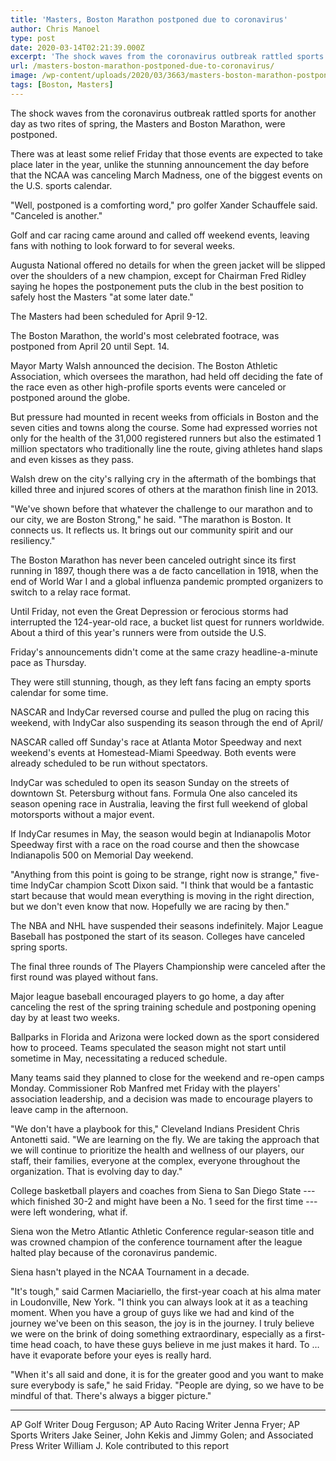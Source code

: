 ```yaml
---
title: 'Masters, Boston Marathon postponed due to coronavirus'
author: Chris Manoel
type: post
date: 2020-03-14T02:21:39.000Z
excerpt: 'The shock waves from the coronavirus outbreak rattled sports for another day as two rites of spring, the Masters and Boston Marathon, were postponed.There was at least some relief Friday that those events are expected to take place later in the year, unlike the stunning announcement the day before that the NCAA was canceling March&hellip;'
url: /masters-boston-marathon-postponed-due-to-coronavirus/
image: /wp-content/uploads/2020/03/3663/masters-boston-marathon-postponed-due-to-coronavirus.jpg
tags: [Boston, Masters]
---
```


The shock waves from the coronavirus outbreak rattled sports for another day as two rites of spring, the Masters and Boston Marathon, were postponed.

There was at least some relief Friday that those events are expected to take place later in the year, unlike the stunning announcement the day before that the NCAA was canceling March Madness, one of the biggest events on the U.S. sports calendar.

"Well, postponed is a comforting word," pro golfer Xander Schauffele said. "Canceled is another."

Golf and car racing came around and called off weekend events, leaving fans with nothing to look forward to for several weeks.

Augusta National offered no details for when the green jacket will be slipped over the shoulders of a new champion, except for Chairman Fred Ridley saying he hopes the postponement puts the club in the best position to safely host the Masters "at some later date."

The Masters had been scheduled for April 9-12.

The Boston Marathon, the world's most celebrated footrace, was postponed from April 20 until Sept. 14.

Mayor Marty Walsh announced the decision. The Boston Athletic Association, which oversees the marathon, had held off deciding the fate of the race even as other high-profile sports events were canceled or postponed around the globe.

But pressure had mounted in recent weeks from officials in Boston and the seven cities and towns along the course. Some had expressed worries not only for the health of the 31,000 registered runners but also the estimated 1 million spectators who traditionally line the route, giving athletes hand slaps and even kisses as they pass.

Walsh drew on the city's rallying cry in the aftermath of the bombings that killed three and injured scores of others at the marathon finish line in 2013.

"We've shown before that whatever the challenge to our marathon and to our city, we are Boston Strong," he said. "The marathon is Boston. It connects us. It reflects us. It brings out our community spirit and our resiliency."

The Boston Marathon has never been canceled outright since its first running in 1897, though there was a de facto cancellation in 1918, when the end of World War I and a global influenza pandemic prompted organizers to switch to a relay race format.

Until Friday, not even the Great Depression or ferocious storms had interrupted the 124-year-old race, a bucket list quest for runners worldwide. About a third of this year's runners were from outside the U.S.

Friday's announcements didn't come at the same crazy headline-a-minute pace as Thursday.

They were still stunning, though, as they left fans facing an empty sports calendar for some time.

NASCAR and IndyCar reversed course and pulled the plug on racing this weekend, with IndyCar also suspending its season through the end of April/

NASCAR called off Sunday's race at Atlanta Motor Speedway and next weekend's events at Homestead-Miami Speedway. Both events were already scheduled to be run without spectators.

IndyCar was scheduled to open its season Sunday on the streets of downtown St. Petersburg without fans. Formula One also canceled its season opening race in Australia, leaving the first full weekend of global motorsports without a major event.

If IndyCar resumes in May, the season would begin at Indianapolis Motor Speedway first with a race on the road course and then the showcase Indianapolis 500 on Memorial Day weekend.

"Anything from this point is going to be strange, right now is strange," five-time IndyCar champion Scott Dixon said. "I think that would be a fantastic start because that would mean everything is moving in the right direction, but we don't even know that now. Hopefully we are racing by then."

The NBA and NHL have suspended their seasons indefinitely. Major League Baseball has postponed the start of its season. Colleges have canceled spring sports.

The final three rounds of The Players Championship were canceled after the first round was played without fans.

Major league baseball encouraged players to go home, a day after canceling the rest of the spring training schedule and postponing opening day by at least two weeks.

Ballparks in Florida and Arizona were locked down as the sport considered how to proceed. Teams speculated the season might not start until sometime in May, necessitating a reduced schedule.

Many teams said they planned to close for the weekend and re-open camps Monday. Commissioner Rob Manfred met Friday with the players' association leadership, and a decision was made to encourage players to leave camp in the afternoon.

"We don't have a playbook for this," Cleveland Indians President Chris Antonetti said. "We are learning on the fly. We are taking the approach that we will continue to prioritize the health and wellness of our players, our staff, their families, everyone at the complex, everyone throughout the organization. That is evolving day to day."

College basketball players and coaches from Siena to San Diego State --- which finished 30-2 and might have been a No. 1 seed for the first time --- were left wondering, what if.

Siena won the Metro Atlantic Athletic Conference regular-season title and was crowned champion of the conference tournament after the league halted play because of the coronavirus pandemic.

Siena hasn't played in the NCAA Tournament in a decade.

"It's tough," said Carmen Maciariello, the first-year coach at his alma mater in Loudonville, New York. "I think you can always look at it as a teaching moment. When you have a group of guys like we had and kind of the journey we've been on this season, the joy is in the journey. I truly believe we were on the brink of doing something extraordinary, especially as a first-time head coach, to have these guys believe in me just makes it hard. To … have it evaporate before your eyes is really hard.

"When it's all said and done, it is for the greater good and you want to make sure everybody is safe," he said Friday. "People are dying, so we have to be mindful of that. There's always a bigger picture."

* * *

AP Golf Writer Doug Ferguson; AP Auto Racing Writer Jenna Fryer; AP Sports Writers Jake Seiner, John Kekis and Jimmy Golen; and Associated Press Writer William J. Kole contributed to this report
